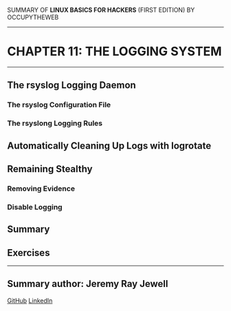 SUMMARY OF 
**LINUX BASICS FOR HACKERS** 
(FIRST EDITION) BY OCCUPYTHEWEB

---

# CHAPTER 11: THE LOGGING SYSTEM

---

## The rsyslog Logging Daemon

### The rsyslog Configuration File

### The rsyslong Logging Rules

## Automatically Cleaning Up Logs with logrotate

## Remaining Stealthy

### Removing Evidence

### Disable Logging

## Summary

## Exercises

---

## Summary author: **Jeremy Ray Jewell**
[GitHub](https://github.com/jeremyrayjewell)
[LinkedIn](https://www.linkedin.com/in/jeremyrayjewell)

